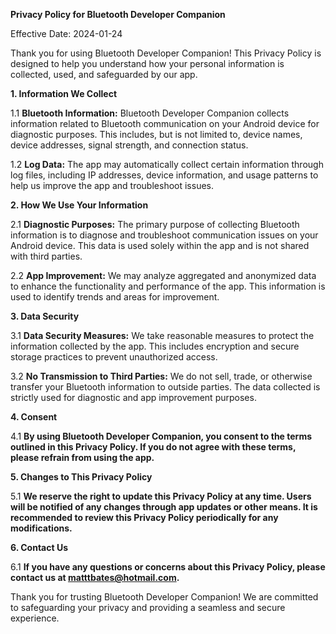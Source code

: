**Privacy Policy for Bluetooth Developer Companion**

Effective Date: 2024-01-24

Thank you for using Bluetooth Developer Companion! This Privacy Policy is designed to help you understand how your personal information is collected, used, and safeguarded by our app.

**1. Information We Collect**

1.1 **Bluetooth Information:** Bluetooth Developer Companion collects information related to Bluetooth communication on your Android device for diagnostic purposes. This includes, but is not limited to, device names, device addresses, signal strength, and connection status.

1.2 **Log Data:** The app may automatically collect certain information through log files, including IP addresses, device information, and usage patterns to help us improve the app and troubleshoot issues.

**2. How We Use Your Information**

2.1 **Diagnostic Purposes:** The primary purpose of collecting Bluetooth information is to diagnose and troubleshoot communication issues on your Android device. This data is used solely within the app and is not shared with third parties.

2.2 **App Improvement:** We may analyze aggregated and anonymized data to enhance the functionality and performance of the app. This information is used to identify trends and areas for improvement.

**3. Data Security**

3.1 **Data Security Measures:** We take reasonable measures to protect the information collected by the app. This includes encryption and secure storage practices to prevent unauthorized access.

3.2 **No Transmission to Third Parties:** We do not sell, trade, or otherwise transfer your Bluetooth information to outside parties. The data collected is strictly used for diagnostic and app improvement purposes.

**4. Consent**

4.1 **By using Bluetooth Developer Companion, you consent to the terms outlined in this Privacy Policy. If you do not agree with these terms, please refrain from using the app.**

**5. Changes to This Privacy Policy**

5.1 **We reserve the right to update this Privacy Policy at any time. Users will be notified of any changes through app updates or other means. It is recommended to review this Privacy Policy periodically for any modifications.**

**6. Contact Us**

6.1 **If you have any questions or concerns about this Privacy Policy, please contact us at matttbates@hotmail.com.**

Thank you for trusting Bluetooth Developer Companion! We are committed to safeguarding your privacy and providing a seamless and secure experience.
